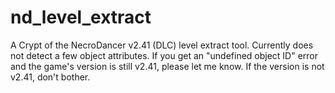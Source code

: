 # nd_level_extract

A Crypt of the NecroDancer v2.41 (DLC) level extract tool. Currently does not detect a few object attributes. If you get an "undefined object ID" error and the game's version is still v2.41, please let me know. If the version is not v2.41, don't bother.
